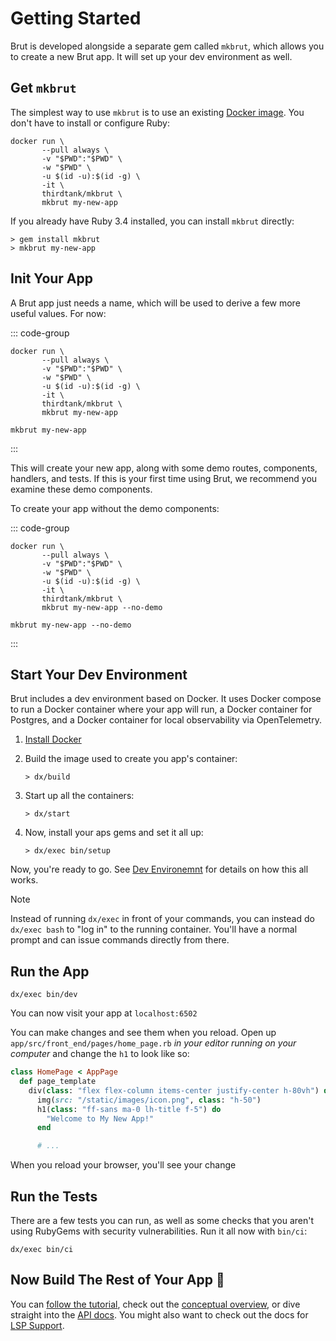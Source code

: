 # Getting Started

Brut is developed alongside a separate gem called `mkbrut`, which allows you to
create a new Brut app. It will set up your dev environment as well.

## Get `mkbrut`

The simplest way to use `mkbrut` is to use an existing [Docker image](https://hub.docker.com/repository/docker/thirdtank/mkbrut/general).  You don't have to install or configure Ruby:

```
docker run \
       --pull always \
       -v "$PWD":"$PWD" \
       -w "$PWD" \
       -u $(id -u):$(id -g) \
       -it \
       thirdtank/mkbrut \
       mkbrut my-new-app
```

If you already have Ruby 3.4 installed, you can install `mkbrut` directly:

```
> gem install mkbrut
> mkbrut my-new-app
```

## Init Your App

A Brut app just needs a name, which will be used to derive a few more useful values.
For now:

::: code-group

``` [Docker-based]
docker run \
       --pull always \
       -v "$PWD":"$PWD" \
       -w "$PWD" \
       -u $(id -u):$(id -g) \
       -it \
       thirdtank/mkbrut \
       mkbrut my-new-app
```

``` [RubyGems-based]
mkbrut my-new-app
```

:::

This will create your new app, along with some demo routes, components, handlers, and tests. If this is your first time using Brut, we recommend you examine these demo components.

To create your app without the demo components:

::: code-group

``` [Docker-based]
docker run \
       --pull always \
       -v "$PWD":"$PWD" \
       -w "$PWD" \
       -u $(id -u):$(id -g) \
       -it \
       thirdtank/mkbrut \
       mkbrut my-new-app --no-demo
```

``` [RubyGems-based]
mkbrut my-new-app --no-demo
```

:::

## Start Your Dev Environment

Brut includes a dev environment based on Docker.  It uses Docker compose to run a
Docker container where your app will run, a Docker container for Postgres, and a
Docker container for local observability via OpenTelemetry.

1. [Install Docker](https://docs.docker.com/get-started/get-docker/)
2. Build the image used to create you app's container:

   ```
   > dx/build
   ```
3. Start up all the containers:

   ```
   > dx/start
   ```
4. Now, install your aps gems and set it all up:

   ```
   > dx/exec bin/setup
   ```

Now, you're ready to go.  See [Dev Environemnt](/dev-environment) for details on how
this all works.

> [!NOTE]
> Instead of running `dx/exec` in front of your commands, you
> can instead do `dx/exec bash` to "log in" to the running container.
> You'll have a normal prompt and can issue commands directly from there.

## Run the App

```
dx/exec bin/dev
```

You can now visit your app at `localhost:6502`

You can make changes and see them when you reload.  Open up `app/src/front_end/pages/home_page.rb` *in your editor running on your computer* and change the `h1` to look like so:

```ruby {6}
class HomePage < AppPage
  def page_template
    div(class: "flex flex-column items-center justify-center h-80vh") do
      img(src: "/static/images/icon.png", class: "h-50")
      h1(class: "ff-sans ma-0 lh-title f-5") do
        "Welcome to My New App!"
      end

      # ...
```

When you reload your browser, you'll see your change

## Run the Tests

There are a few tests you can run, as well as some checks that you aren't using
RubyGems with security vulnerabilities.  Run it all now with `bin/ci`:

```
dx/exec bin/ci
```

## Now Build The Rest of Your App 🦉

You can [follow the tutorial](/tutorial), check out the [conceptual overview](/overview), or dive straight into the [API docs](/api/index.html).  You might also want to check out the docs for [LSP Support](/lsp).

